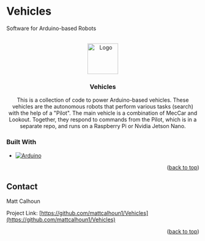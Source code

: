 # Vehicles
Software for Arduino-based Robots

<!-- PROJECT LOGO -->
<br />
<div align="center">
  <a href="https://github.com/mattcalhoun1/Vehicles">
    <img src="images/logo.png" alt="Logo" width="80" height="80">
  </a>

<h3 align="center">Vehicles</h3>

  <p align="center">
    This is a collection of code to power Arduino-based vehicles. These vehicles are 
    the autonomous robots that perform various tasks (search) with the help of a "Pilot".
    The main vehicle is a combination of MecCar and Lookout. Together, they respond
    to commands from the Pilot, which is in a separate repo, and runs on a Raspberry Pi or Nvidia Jetson Nano.
  </p>
</div>


### Built With

* [![Arduino][Arduino.cc]][Arduino-url]

<p align="right">(<a href="#readme-top">back to top</a>)</p>

<!-- CONTACT -->
## Contact

Matt Calhoun

Project Link: [https://github.com/mattcalhoun1/Vehicles](https://github.com/mattcalhoun1/Vehicles)

<p align="right">(<a href="#readme-top">back to top</a>)</p>


<!-- MARKDOWN LINKS & IMAGES -->
[linkedin-shield]: https://img.shields.io/badge/-LinkedIn-black.svg?style=for-the-badge&logo=linkedin&colorB=555
[linkedin-url]: https://linkedin.com/in/matt-calhoun-74572828
[product-screenshot]: images/screenshot.png
[Arduino.cc]: http://arduino.cc/en/uploads/Trademark/ArduinoCommunityLogo.png
[Arduino-url]: https://www.arduino.cc/
